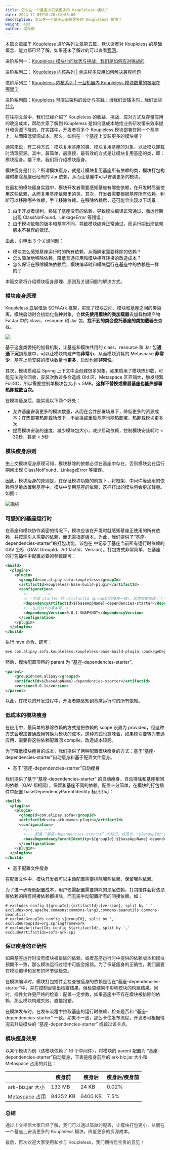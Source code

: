 ```yaml
---
title: 怎么在一个基座上安装更多的 Koupleless 模块？
date: 2024-12-05T10:28:32+08:00
description: 怎么在一个基座上安装更多的 Koupleless 模块？
weight: 403
author: 梁栎鹏
---
```

本篇文章属于 Koupleless 进阶系列文章第五篇，默认读者对 Koupleless 的基础概念、能力都已经了解，如果还未了解过的可以查看[官网](https://koupleless.io/docs/introduction/intro-and-scenario/)。

进阶系列一：[Koupleless 模块化的优势与挑战，我们是如何应对挑战的](http://koupleless.io/blog/2024/01/25/koupleless-%E5%86%85%E6%A0%B8%E7%B3%BB%E5%88%97%E6%A8%A1%E5%9D%97%E5%8C%96%E9%9A%94%E7%A6%BB%E4%B8%8E%E5%85%B1%E4%BA%AB%E5%B8%A6%E6%9D%A5%E7%9A%84%E6%94%B6%E7%9B%8A%E4%B8%8E%E6%8C%91%E6%88%98/)

进阶系列二： [Koupleless 内核系列 | 单进程多应用如何解决兼容问题](http://koupleless.io/blog/2024/01/25/koupleless-%E5%86%85%E6%A0%B8%E7%B3%BB%E5%88%97-%E5%8D%95%E8%BF%9B%E7%A8%8B%E5%A4%9A%E5%BA%94%E7%94%A8%E5%A6%82%E4%BD%95%E8%A7%A3%E5%86%B3%E5%85%BC%E5%AE%B9%E9%97%AE%E9%A2%98/)

进阶系列三：[Koupleless 内核系列 | 一台机器内 Koupleless 模块数量的极限在哪里？](http://koupleless.io/blog/2024/01/25/koupleless-%E5%86%85%E6%A0%B8%E7%B3%BB%E5%88%97-%E4%B8%80%E5%8F%B0%E6%9C%BA%E5%99%A8%E5%86%85-koupleless-%E6%A8%A1%E5%9D%97%E6%95%B0%E9%87%8F%E7%9A%84%E6%9E%81%E9%99%90%E5%9C%A8%E5%93%AA%E9%87%8C/)

进阶系列四：[Koupleless 可演进架构的设计与实践｜当我们谈降本时，我们谈些什么](http://koupleless.io/blog/2024/01/25/koupleless-%E5%8F%AF%E6%BC%94%E8%BF%9B%E6%9E%B6%E6%9E%84%E7%9A%84%E8%AE%BE%E8%AE%A1%E4%B8%8E%E5%AE%9E%E8%B7%B5%E5%BD%93%E6%88%91%E4%BB%AC%E8%B0%88%E9%99%8D%E6%9C%AC%E6%97%B6%E6%88%91%E4%BB%AC%E8%B0%88%E4%BA%9B%E4%BB%80%E4%B9%88/)


在往期文章中，我们已经介绍了 Koupleless 的收益、挑战、应对方式及存量应用的改造成本，帮助大家了解到 Koupleless 是如何低成本地给业务研发带来效率提升和资源下降的。在实践中，开发者将多个 Koupleless 模块部署在同一个基座上，从而降低资源成本。那么，如何在一个基座上安装更多的模块呢？

通常来说，有三种方式：模块复用基座的类、模块复用基座的对象、以及模块卸载时清理资源。其中，最简单、最直接、最有效的方式是让模块复用基座的类，即：模块瘦身。接下来，我们将介绍模块瘦身。

模块瘦身是什么？<font style="color:rgba(0, 0, 0, 0.95);">所谓模块瘦身，就是让模块复用基座所有依赖的类，模块打包构建时移除基座已经有的 Jar 依赖，从而让基座中可以安装更多的模块。</font>

<font style="color:rgba(0, 0, 0, 0.95);">在最初的模块瘦身实践中，模块开发者需要感知基座有哪些依赖，在开发时尽量使用这些依赖，从而复用基座依赖里的类。其次，开发者需要根据基座所有依赖，判断可以移除哪些依赖，手工移除依赖。在移除依赖后，还可能会出现以下场景：</font>

1. <font style="color:rgba(0, 0, 0, 0.95);">由于开发者误判，移除了基座没有的依赖，导致模块编译正常通过，而运行期出现 ClassNotFound、LinkageError 等错误；</font>
2. <font style="color:rgba(0, 0, 0, 0.95);">由于模块依赖的版本和基座不同，导致模块编译正常通过，而运行期出现依赖版本不兼容的错误。</font>

由此，引申出 3 个关键问题：

+ <font style="color:rgba(0, 0, 0, 0.95);">模块怎么感知基座运行时的所有依赖，从而确定需要移除的依赖？</font>
+ <font style="color:rgba(0, 0, 0, 0.95);">怎么简单地移除依赖，降低普通应用和模块相互转换的改造成本？</font>
+ <font style="color:rgba(0, 0, 0, 0.95);">怎么保证在移除模块依赖后，模块编译时和模块运行在基座中的依赖是一样的？</font>

本篇文章将介绍模块瘦身原理、原则及关键问题的解决方式。<font style="color:rgba(0, 0, 0, 0.95);"></font>

### 模块瘦身原理
<font style="color:rgba(0, 0, 0, 0.95);">Koupleless 底层借助 SOFAArk 框架，实现了模块之间、模块和基座之间的类隔离。模块启动时会初始化各种对象，会</font>**<font style="color:rgba(0, 0, 0, 0.95);">优先使用模块的类加载器</font>**<font style="color:rgba(0, 0, 0, 0.95);">去加载构建产物 FatJar 中的 class、resource 和 Jar 包，</font>**<font style="color:rgba(0, 0, 0, 0.95);">找不到的类会委托基座的类加载器</font>**<font style="color:rgba(0, 0, 0, 0.95);">去查找。</font>

![](https://intranetproxy.alipay.com/skylark/lark/0/2023/jpeg/8276/1678275655551-75bf283f-3817-447a-84b2-7f6f7f773300.jpeg)

<font style="color:rgba(0, 0, 0, 0.95);">基于这套类委托的加载机制，让基座和模块共用的 class、resource 和 Jar 包</font>**<font style="color:rgba(0, 0, 0, 0.95);">通通下沉</font>**<font style="color:rgba(0, 0, 0, 0.95);">到基座中，可以让模块构建产物</font>**<font style="color:rgba(0, 0, 0, 0.95);">非常小</font>**<font style="color:rgba(0, 0, 0, 0.95);">，从而模块消耗的 Metaspace </font>**<font style="color:rgba(0, 0, 0, 0.95);">非常少</font>**<font style="color:rgba(0, 0, 0, 0.95);">，基座上能安装的模块数量也</font>**<font style="color:rgba(0, 0, 0, 0.95);">更多</font>**<font style="color:rgba(0, 0, 0, 0.95);">，启动也能</font>**<font style="color:rgba(0, 0, 0, 0.95);">非常快</font>**<font style="color:rgba(0, 0, 0, 0.95);">。</font>

<font style="color:rgba(0, 0, 0, 0.95);">其次，模块启动后 Spring 上下文中会创建很多对象，如果启用了模块热卸载，可能无法完全回收，安装次数过多会造成 Old 区、Metaspace 区开销大，触发频繁 FullGC，所以需要控制单模块包大小 < 5MB。</font>**<font style="color:rgba(0, 0, 0, 0.95);">这样不替换或重启基座也能热部署热卸载数百次。</font>**

<font style="color:rgba(0, 0, 0, 0.95);">在模块瘦身后，能实现以下两个好处：</font>

+ <font style="color:rgba(0, 0, 0, 0.95);">允许基座安装更多的模块数量，从而在合并部署场景下，降低更多的资源成本；在热部署热卸载场景下，不替换或重启基座也能热部署、热卸载模块更多次</font>
+ <font style="color:rgba(0, 0, 0, 0.95);">提高模块安装的速度，减少模块包大小，减少启动依赖，控制模块安装耗时 < 30秒，甚至 < 5秒</font>

### <font style="color:rgba(0, 0, 0, 0.95);">模块瘦身原则</font>
由上文模块瘦身原理可知，模块移除的依赖必须在基座中存在，否则模块会在运行期间出现 <font style="color:rgba(0, 0, 0, 0.95);">ClassNotFound、LinkageError 等错误。</font>

<font style="color:rgba(0, 0, 0, 0.95);">因此，模块瘦身的原则是，在保证模块功能的前提下，将框架、中间件等通用的依赖包尽量放置到基座中，模块中复用基座的依赖，这样打出的模块包会更加轻量。</font>如图：

![画板](https://intranetproxy.alipay.com/skylark/lark/0/2024/jpeg/67256811/1729421665929-dc2749f4-a6a3-4e39-950b-4aa01d2501ea.jpeg)

### 可感知的基座运行时
<font style="color:rgba(0, 0, 0, 0.95);">在基座和模块协作紧密的情况下，模块应该在开发时就感知基座正使用的所有依赖，并按需引入需要的依赖，而无需指定版本。为此，我们提供了“基座-dependencies-starter”的打包功能，该包在 <dependencyManagement> 中记录了基座当前所有运行时依赖的 GAV 坐标（GAV: GroupId、ArtifactId、Version）。打包方式非常简单，在基座的打包插件中配置必要的参数即可：</font>

```xml
<build>
  <plugins>
    <plugin>
      <groupId>com.alipay.sofa.koupleless</groupId>
      <artifactId>koupleless-base-build-plugin</artifactId>
      <configuration>
        <!-- ... -->
        <!--生成 starter 的 artifactId（groupId和基座一致），这里需要修改！！-->
        <dependencyArtifactId>${baseAppName}-dependencies-starter</dependencyArtifactId>
        <!--生成jar的版本号-->
        <dependencyVersion>0.0.1-SNAPSHOT</dependencyVersion>
      </configuration>
    </plugin>
  </plugins>
</build>

```

<font style="color:rgba(0, 0, 0, 0.95);">执行 mvn 命令，即可：</font>

```xml
mvn com.alipay.sofa.koupleless:koupleless-base-build-plugin::packageDependency -f ${基座 bootstrap pom 对于基座根目录的相对路径} 
```

<font style="color:rgba(0, 0, 0, 0.95);">然后，模块配置项目的 parent 为 “基座-dependencies-starter”。</font>

```xml
<parent>
    <groupId>com.alipay</groupId>
    <artifactId>${baseAppName}-dependencies-starter</artifactId>
    <version>0.0.1</version>
</parent>
```

以此，<font style="color:rgba(0, 0, 0, 0.95);">在模块的开发过程中，开发者能感知到基座运行时的所有依赖。</font>

### 低成本的模块瘦身
<font style="color:rgba(0, 0, 0, 0.95);">在应用中，最简单的移除依赖的方式是把依赖的 scope 设置为 provided，但这种方式会增加普通应用转换为模块的成本。这种方式也意味着，如果模块要转为普通应用，需要将这些依赖配置回 compile，改造成本较高。</font>

<font style="color:rgba(0, 0, 0, 0.95);">为了降低模块瘦身的成本，我们提供了两种配置模块瘦身的方式：基于“基座-dependencies-starter”自动瘦身和基于配置文件瘦身。</font>

+ <font style="color:rgba(0, 0, 0, 0.95);">基于“基座-dependencies-starter”自动瘦身</font>

我们提供了基于<font style="color:rgba(0, 0, 0, 0.95);">“基座-dependencies-starter” 的自动瘦身，自动排除和基座相同的依赖（GAV 都相同），保留和基座不同的依赖。配置十分简单，在模块的打包插件中配置 baseDependencyParentIdentity 标识即可：</font>

```xml
<build>
  <plugins>
    <plugin>
      <groupId>com.alipay.sofa</groupId>
      <artifactId>sofa-ark-maven-plugin</artifactId>
      <configuration>
        <!-- ... -->
        <!-- 配置 “基座-dependencies-starter” 的标识，规范为：'${groupId}:${artifactId}' -->
        <baseDependencyParentIdentity>${groupId}:${baseAppName}-dependencies-starter</baseDependencyParentIdentity>
      </configuration>
    </plugin>
  </plugins>
</build>
```

+ <font style="color:rgba(0, 0, 0, 0.95);">基于配置文件瘦身</font>

<font style="color:rgba(0, 0, 0, 0.95);">在配置文件中，模块开发者可以主动配置需要排除哪些依赖，保留哪些依赖。</font>

<font style="color:rgba(0, 0, 0, 0.95);">为了进一步降低配置成本，用户仅需配置需要排除的顶层依赖，打包插件会将该顶层依赖的所有间接依赖都排除，而无需手动配置所有的间接依赖。如：</font>

```properties
# excludes config ${groupId}:{artifactId}:{version}, split by ','
excludes=org.apache.commons:commons-lang3,commons-beanutils:commons-beanutils
# excludeGroupIds config ${groupId}, split by ','
excludeGroupIds=org.springframework
# excludeArtifactIds config ${artifactId}, split by ','
excludeArtifactIds=sofa-ark-spi
```

### 保证瘦身的正确性
如果基座运行时没有模块被排除的依赖，或者基座运行时中提供的依赖版本和模块预期不一致，那么模块运行过程中可能会报错。为了保证瘦身的正确性，我们需要在模块编译和发布的环节做检查。

在模块编译时，模块打包插件会检查被瘦身的依赖是否在“基座-dependencies-starter”中，并在控制台输出检查结果，但检查结果不影响模块的构建结果。同时，插件允许更严格的检查：配置一定参数，如果基座中不存在模块被排除的依赖，那么模块构建失败，直接报错。

在模块发布时，在发布流程中拉取基座的运行时依赖，检查是否和 “基座-dependencies-starter” 一致。如果不一致，那么卡住发布流程，开发者可根据情况去升级模块的 “基座-dependencies-starter” 或跳过该卡点。

### 模块瘦身效果
以某个模块为例（该模块依赖了 16 个中间件），<font style="color:rgba(0, 0, 0, 0.95);">将模块的 parent 配置为 “基座-dependencies-starter”自动瘦身</font>，下表是瘦身前后的 ark-biz.jar 大小和 Metaspace 占用的对比：

| | 瘦身前 | 瘦身后 | 瘦身后/瘦身前 |
| --- | --- | --- | --- |
| ark-biz.jar 大小 | 133 MB | 24 KB | 0.02% |
| Metaspace 占用 | 84352 KB | 6400 KB | 7.5% |


### 总结
<font style="color:rgb(62, 62, 62);">通过上文相信大家已经了解，我们可以通过简单的配置，让模块打包更小，从而在一个基座上安装更多的 Koupleless 模块，降低更多的资源成本。</font>

<font style="color:rgb(62, 62, 62);">最后，再次欢迎大家使用和参与 Koupleless，我们期待您宝贵的意见！</font>
